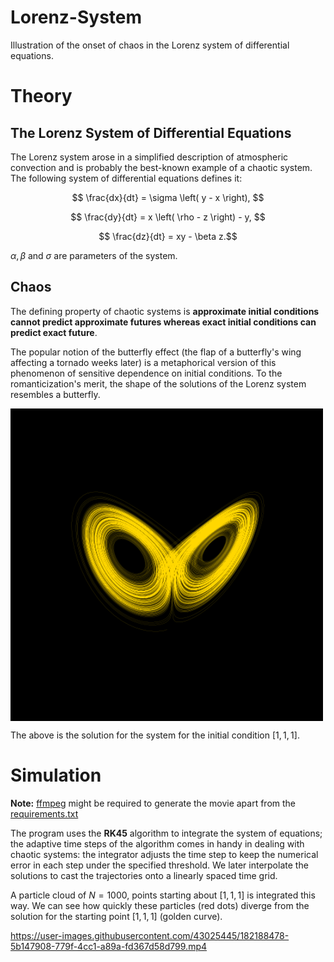 # Lorenz-System

Illustration of the onset of chaos in the Lorenz system of differential equations.

# Theory

## The Lorenz System of Differential Equations

The Lorenz system arose in a simplified description of atmospheric convection and is probably the best-known example of a chaotic system. The following system of differential equations defines it:

$$ \frac{dx}{dt} = \sigma \left( y - x \right), $$

$$ \frac{dy}{dt} = x \left( \rho - z \right)  - y, $$

$$ \frac{dz}{dt} = xy - \beta z.$$

$\alpha, \beta \text{ and } \sigma$ are parameters of the system.

## Chaos

The defining property of chaotic systems is **approximate initial conditions cannot predict approximate futures whereas exact initial conditions can predict exact future**.

The popular notion of the butterfly effect (the flap of a butterfly's wing affecting a tornado weeks later) is a metaphorical version of this phenomenon of sensitive dependence on initial conditions. To the romanticization's merit, the shape of the solutions of the Lorenz system resembles a butterfly.

<p>
  <img align="center" src="Lorenz_Attractor_Compressed.png" alt="" width="500px">
</p>


The above is the solution for the system for the initial condition $[1, 1, 1]$.

# Simulation

**Note:** [ffmpeg](https://github.com/kkroening/ffmpeg-python) might be required to generate the movie apart from the [requirements.txt](requirements.txt)

The program uses the **RK45** algorithm to integrate the system of equations; the adaptive time steps of the algorithm comes in handy in dealing with chaotic systems: the integrator adjusts the time step to keep the numerical error in each step under the specified threshold. 
We later interpolate the solutions to cast the trajectories onto a linearly spaced time grid.

A particle cloud of $N = 1000$, points starting about $[1, 1, 1]$ is integrated this way. 
We can see how quickly these particles (red dots) diverge from the solution for the starting point $[1, 1, 1]$ (golden curve).



https://user-images.githubusercontent.com/43025445/182188478-5b147908-779f-4cc1-a89a-fd367d58d799.mp4



